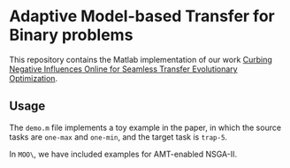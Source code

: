 # Adaptive Model-based Transfer for Binary problems

This repository contains the Matlab implementation of our work [Curbing Negative Influences Online for Seamless Transfer Evolutionary Optimization](https://www.researchgate.net/publication/326846571_Curbing_Negative_Influences_Online_for_Seamless_Transfer_Evolutionary_Optimization).

## Usage
The `demo.m` file implements a toy example in the paper, in which the source tasks are `one-max` and `one-min`, and the target task is `trap-5`. 

In `MOO\`, we have included examples for AMT-enabled NSGA-II.